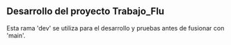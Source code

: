 ## Desarrollo del proyecto Trabajo_Flu
Esta rama 'dev' se utiliza para el desarrollo y pruebas antes de fusionar con 'main'.
